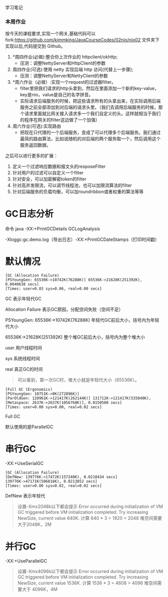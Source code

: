 学习笔记

### 本周作业
按今天的课程要求,实现一个网关,基础代码可以 fork:https://github.com/kimmking/JavaCourseCodes/02nio/nio02 文件夹下实现以后,代码提交到 Github。
1. *周四作业(必做):整合你上次作业的 httpclient/okhttp;
    - 压测：调整NettyServer和HttpClient的参数
2. 周四作业(可选):使用 netty 实现后端 http 访问(代替上一步骤);
    - 压测：调整NettyServer和NettyClient的参数
3. *周六作业（必做）:实现一个request的过滤器filter。
    - filter里把我们请求的http头拿到，然后在里面添加一个新的key-value，key是nio，value是自己的名字拼音。
    - 实际请求后端服务的时候，把这些请求所有的头拿出来，在实际调用后端服务之前全部添加到对后端的请求头里。（我们去调用后端服务的时候，那个请求里面就比网关接入请求多一个我们自定义的头。这样就相当于我们的程序在网关的filter这边做了一个加强）
4. 周六作业(可选):实现路由
    - 把现在只代理的一个后端服务，变成了可以代理多个后端服务。我们通过最简的路由算法，比如说随机的对后端的两个服务取一个，然后调用这个服务返回数据。

之后可以进行更多的扩展：
1. 定义一个过滤响应数据和报文头的resposeFilter
2. 针对用户的过滤可以自定义一个filter
3. 针对安全，可以加密解密token的filter
4. 针对高并发限流，可以调节线程池，也可以加限流算法的filter
5. 针对后端服务的负载均衡，可以加roundribbon或者权重的算法等等

# GC日志分析

命令 java -XX:+PrintGCDetails GCLogAnalysis

-Xloggc:gc.demo.log（导出日志）-XX:+PrintGCDateStamps（打印时间戳）

# 默认情况

```
[GC (Allocation Failure)
[PSYoungGen: 65536K->10742K(76288K)] 65536K->21628K(251392K), 0.0040638 secs]
[Times: user=0.03 sys=0.06, real=0.00 secs]
```

GC 表示年轻代GC

Allocation Failure 表示GC原因，分配空间失败（空间不足）

PSYoungGen: 65536K->10742K(76288K)  年轻代GC前后大小，括号内为年轻代大小

65536K->21628K(251392K)  整个堆GC前后大小，括号内为整个堆大小

user 用户线程时间

sys 系统线程时间

real 真正GC的时间

> 可以看到，第一次GC时，堆大小就是年轻代大小（65536K）。

```
[Full GC (Ergonomics)
[PSYoungGen: 10751K->0K(272896K)] 
[ParOldGen: 120961K->121417K(262144K)] 131712K->121417K(535040K), 
[Metaspace: 2637K->2637K(1056768K)], 0.0150500 secs] 
[Times: user=0.00 sys=0.00, real=0.02 secs]
```

Full GC

默认使用的是ParallelGC

# 串行GC

-XX:+UseSerialGC

```
[GC (Allocation Failure) 
[DefNew: 139776K->17472K(157248K), 0.0210434 secs] 
139776K->47171K(506816K), 0.0213852 secs] 
[Times: user=0.00 sys=0.02, real=0.02 secs]
```

DefNew 表示年轻代

> 设置-Xmx2048k以下都会提示
Error occurred during initialization of VM
GC triggered before VM initialization completed. Try increasing NewSize, current value 640K.
计算 640 * 3 = 1920 < 2048
堆空间需要大于2048K，2M

# 并行GC

 -XX:+UseParallelGC

> 设置-Xmx4096k以下都会提示
Error occurred during initialization of VM
GC triggered before VM initialization completed. Try increasing NewSize, current value 1536K.
计算 1536 * 3 = 4608 > 4096
堆空间需要大于 4096K，4M